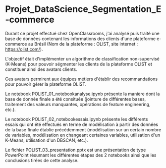 # Projet_DataScience_Segmentation_E-commerce

Durant ce projet effectué chez OpenClassrooms, j'ai analysé puis traité une base de données contenant les informations des clients d'une plateforme e-commerce au Brésil (Nom de la plateforme : OLIST, site internet : https://olist.com/).

L'objectif était d'implémenter un algorithme de classification non-supervisé (K-Means) pour pouvoir ségmenter les clients de la plateforme OLIST et constituer ainsi des avatars clients.

Ces avatars permirent aux équipes métiers d'établir des recommandations pour pouvoir gérer la plateforme OLIST.

Le notebook POLIST_01_notebookanalyse.ipynb présente la manière dont la base de donnée finale a été consituée (jointure de différentes bases, traitement des valeurs manquantes, opérations de feature engineering, etc.).

Le notebook POLIST_02_notebookessais.ipynb présente les différents essais qui ont été effectués en terme de modélisation à partir des données de la base finale établie précédemment (modélisation sur un certain nombre de variables, modélisation en changeant certaines variables, utilisation d'un K-Means, utilisation d'un DBSCAN, etc.).

Le fichier POLIST_03_presentation.pptx est une présentation de type PowerPoint résumant les différentes étapes des 2 notebooks ainsi que les conclusions tirées de cette analyse.
